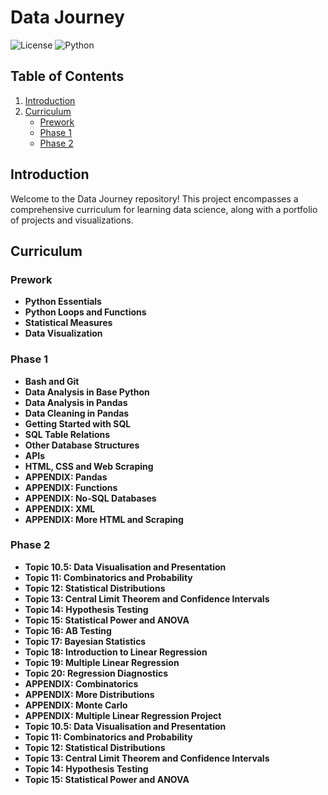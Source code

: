 # Data Journey

![License](https://img.shields.io/badge/license-MIT-blue.svg)
![Python](https://img.shields.io/badge/python-3.8%2B-brightgreen.svg)

## Table of Contents
1. [Introduction](#introduction)
2. [Curriculum](#curriculum)
   - [Prework](#prework)
   - [Phase 1](#phase-1)
   - [Phase 2](#phase-2)

## Introduction
Welcome to the Data Journey repository! This project encompasses a comprehensive curriculum for learning data science, along with a portfolio of projects and visualizations.

## Curriculum

### Prework
- **Python Essentials**
- **Python Loops and Functions**
- **Statistical Measures**
- **Data Visualization**

### Phase 1
- **Bash and Git**
- **Data Analysis in Base Python**
- **Data Analysis in Pandas**
- **Data Cleaning in Pandas**
- **Getting Started with SQL**
- **SQL Table Relations**
- **Other Database Structures**
- **APIs**
- **HTML, CSS and Web Scraping**
- **APPENDIX: Pandas**
- **APPENDIX: Functions**
- **APPENDIX: No-SQL Databases**
- **APPENDIX: XML**
- **APPENDIX: More HTML and Scraping**

### Phase 2
- **Topic 10.5: Data Visualisation and Presentation**
- **Topic 11: Combinatorics and Probability**
- **Topic 12: Statistical Distributions**
- **Topic 13: Central Limit Theorem and Confidence Intervals**
- **Topic 14: Hypothesis Testing**
- **Topic 15: Statistical Power and ANOVA**
- **Topic 16: AB Testing**
- **Topic 17: Bayesian Statistics**
- **Topic 18: Introduction to Linear Regression**
- **Topic 19: Multiple Linear Regression**
- **Topic 20: Regression Diagnostics**
- **APPENDIX: Combinatorics**
- **APPENDIX: More Distributions**
- **APPENDIX: Monte Carlo**
- **APPENDIX: Multiple Linear Regression Project**
- **Topic 10.5: Data Visualisation and Presentation**
- **Topic 11: Combinatorics and Probability**
- **Topic 12: Statistical Distributions**
- **Topic 13: Central Limit Theorem and Confidence Intervals**
- **Topic 14: Hypothesis Testing**
- **Topic 15: Statistical Power and ANOVA**
